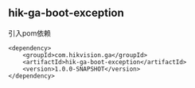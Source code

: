 ## hik-ga-boot-exception


引入pom依赖
```
<dependency>
    <groupId>com.hikvision.ga</groupId>
    <artifactId>hik-ga-boot-exception</artifactId>
    <version>1.0.0-SNAPSHOT</version>
</dependency>
```